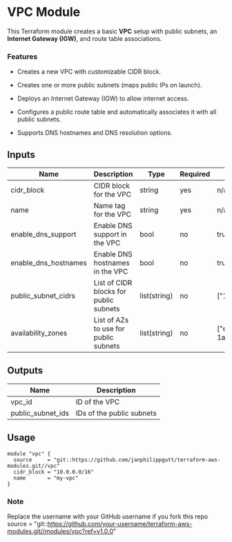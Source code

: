 # VPC Module

This Terraform module creates a basic **VPC** setup with public subnets, an **Internet Gateway (IGW)**, and route table associations.

### Features

- Creates a new VPC with customizable CIDR block.

- Creates one or more public subnets (maps public IPs on launch).

- Deploys an Internet Gateway (IGW) to allow internet access.

- Configures a public route table and automatically associates it with all public subnets.

- Supports DNS hostnames and DNS resolution options.

## Inputs

| Name                 | Description                                 | Type         | Required | Default         |
|----------------------|---------------------------------------------|--------------|----------|-----------------|
| cidr_block           | CIDR block for the VPC                      | string       | yes      | n/a             |
| name                 | Name tag for the VPC                        | string       | yes      | n/a             |
| enable_dns_support   | Enable DNS support in the VPC               | bool         | no       | true            |
| enable_dns_hostnames | Enable DNS hostnames in the VPC             | bool         | no       | true            |
| public_subnet_cidrs  | List of CIDR blocks for public subnets      | list(string) | no       | ["10.0.1.0/24"] |
| availability_zones   | List of AZs to use for public subnets       | list(string) | no       | ["eu-central-1a"] |


## Outputs

| Name              | Description     |
|-------------------|-----------------|
| vpc_id            | ID of the VPC   |
| public_subnet_ids | IDs of the public subnets   |


## Usage

```hcl
module "vpc" {
  source     = "git::https://github.com/janphilippgutt/terraform-aws-modules.git//vpc"
  cidr_block = "10.0.0.0/16"
  name       = "my-vpc"
}
```

### Note

Replace the username with your GitHub username if you fork this repo
source = "git::https://github.com/your-username/terraform-aws-modules.git//modules/vpc?ref=v1.0.0"